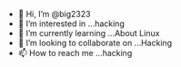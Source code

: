 - 👋 Hi, I’m @big2323
- 👀 I’m interested in ...hacking
- 🌱 I’m currently learning ...About Linux
- 💞️ I’m looking to collaborate on ...Hacking
- 📫 How to reach me ...hacking

<!---
big2323/big2323 is a ✨ special ✨ repository because its `README.md` (this file) appears on your GitHub profile.
You can click the Preview link to take a look at your changes.
--->
